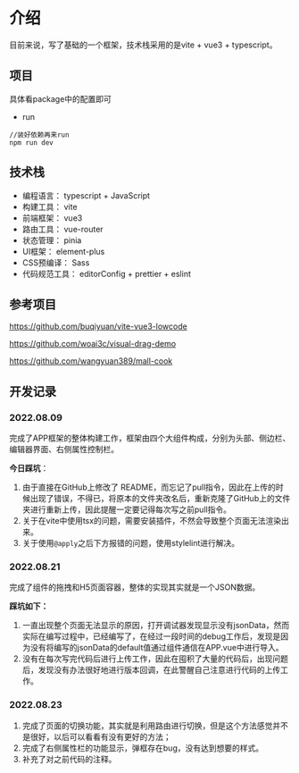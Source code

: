 # 介绍

目前来说，写了基础的一个框架，技术栈采用的是vite + vue3 + typescript。

## 项目

具体看package中的配置即可

* run

```
//装好依赖再来run
npm run dev
```

## 技术栈 

* 编程语言： typescript + JavaScript
* 构建工具： vite
* 前端框架： vue3
* 路由工具： vue-router
* 状态管理： pinia
* UI框架： element-plus
* CSS预编译： Sass
* 代码规范工具： editorConfig + prettier + eslint

## 参考项目

https://github.com/buqiyuan/vite-vue3-lowcode

https://github.com/woai3c/visual-drag-demo

https://github.com/wangyuan389/mall-cook

## 开发记录

### 2022.08.09

完成了APP框架的整体构建工作，框架由四个大组件构成，分别为头部、侧边栏、编辑器界面、右侧属性控制栏。

**今日踩坑**：

1. 由于直接在GitHub上修改了 README，而忘记了pull指令，因此在上传的时候出现了错误，不得已，将原本的文件夹改名后，重新克隆了GitHub上的文件夹进行重新上传，因此提醒一定要记得每次写之前pull指令。
2. 关于在vite中使用tsx的问题，需要安装插件，不然会导致整个页面无法渲染出来。
3. 关于使用`@apply`之后下方报错的问题，使用stylelint进行解决。 

### 2022.08.21

完成了组件的拖拽和H5页面容器，整体的实现其实就是一个JSON数据。

**踩坑如下：**

1. 一直出现整个页面无法显示的原因，打开调试器发现显示没有jsonData，然而实际在编写过程中，已经编写了，在经过一段时间的debug工作后，发现是因为没有将编写的jsonData的default值通过组件通信在APP.vue中进行导入。
2. 没有在每次写完代码后进行上传工作，因此在囤积了大量的代码后，出现问题后，发现没有办法很好地进行版本回调，在此警醒自己注意进行代码的上传工作。


### 2022.08.23

1. 完成了页面的切换功能，其实就是利用路由进行切换，但是这个方法感觉并不是很好，以后可以看看有没有更好的方法；
2. 完成了右侧属性栏的功能显示，弹框存在bug，没有达到想要的样式。
3. 补充了对之前代码的注释。

